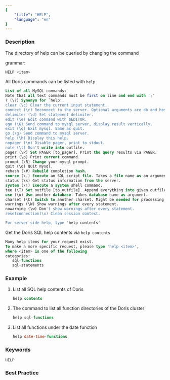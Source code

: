 ```yaml
---
{
    "title": "HELP",
    "language": "en"
}
---
```


<!--
Licensed to the Apache Software Foundation (ASF) under one
or more contributor license agreements.  See the NOTICE file
distributed with this work for additional information
regarding copyright ownership.  The ASF licenses this file
to you under the Apache License, Version 2.0 (the
"License"); you may not use this file except in compliance
with the License.  You may obtain a copy of the License at

  http://www.apache.org/licenses/LICENSE-2.0

Unless required by applicable law or agreed to in writing,
software distributed under the License is distributed on an
"AS IS" BASIS, WITHOUT WARRANTIES OR CONDITIONS OF ANY
KIND, either express or implied.  See the License for the
specific language governing permissions and limitations
under the License.
-->




### Description

The directory of help can be queried by changing the command

grammar:

``` sql
HELP <item>
```

All Doris commands can be listed with `help`

```sql
List of all MySQL commands:
Note that all text commands must be first on line and end with ';'
? (\?) Synonym for `help'.
clear (\c) Clear the current input statement.
connect (\r) Reconnect to the server. Optional arguments are db and host.
delimiter (\d) Set statement delimiter.
edit (\e) Edit command with $EDITOR.
ego (\G) Send command to mysql server, display result vertically.
exit (\q) Exit mysql. Same as quit.
go (\g) Send command to mysql server.
help (\h) Display this help.
nopager (\n) Disable pager, print to stdout.
note (\t) Don't write into outfile.
pager (\P) Set PAGER [to_pager]. Print the query results via PAGER.
print (\p) Print current command.
prompt (\R) Change your mysql prompt.
quit (\q) Quit mysql.
rehash (\#) Rebuild completion hash.
source (\.) Execute an SQL script file. Takes a file name as an argument.
status (\s) Get status information from the server.
system (\!) Execute a system shell command.
tee (\T) Set outfile [to_outfile]. Append everything into given outfile.
use (\u) Use another database. Takes database name as argument.
charset (\C) Switch to another charset. Might be needed for processing binlog with multi-byte charsets.
warnings (\W) Show warnings after every statement.
nowarning (\w) Don't show warnings after every statement.
resetconnection(\x) Clean session context.

For server side help, type 'help contents'
```

Get the Doris SQL help contents via `help contents`

```sql
Many help items for your request exist.
To make a more specific request, please type 'help <item>',
where <item> is one of the following
categories:
   sql-functions
   sql-statements
```

### Example

1. List all SQL help contents of Doris

   ```sql
   help contents
   ```

2. The command to list all function directories of the Doris cluster

   ```sql
   help sql-functions
   ```

3. List all functions under the date function

   ```sql
   help date-time-functions
   ```


### Keywords

    HELP

### Best Practice

